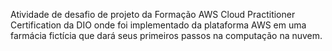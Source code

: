 Atividade de desafio de projeto da Formação AWS Cloud Practitioner Certification da DIO onde foi implementado da plataforma AWS em uma farmácia fictícia que dará seus primeiros passos na computação na nuvem.
